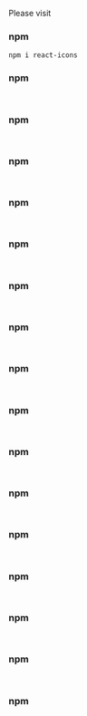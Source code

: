 Please visit

### npm

```
npm i react-icons

```

### npm

```


```

### npm

```


```

### npm

```


```

### npm

```


```

### npm

```


```

### npm

```


```

### npm

```


```

### npm

```


```

### npm

```


```

### npm

```


```

### npm

```


```

### npm

```


```

### npm

```


```

### npm

```


```

### npm

```


```
### npm 

```


```
